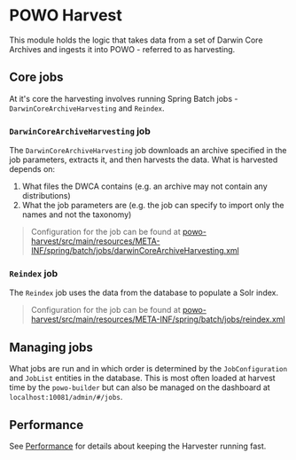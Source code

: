 # POWO Harvest

This module holds the logic that takes data from a set of Darwin Core Archives and ingests it into POWO - referred to as harvesting.

## Core jobs

At it's core the harvesting involves running Spring Batch jobs - `DarwinCoreArchiveHarvesting` and `Reindex`.

### `DarwinCoreArchiveHarvesting` job

The `DarwinCoreArchiveHarvesting` job downloads an archive specified in the job parameters, extracts it, and then harvests the data. What is harvested depends on:

1. What files the DWCA contains (e.g. an archive may not contain any distributions)
2. What the job parameters are (e.g. the job can specify to import only the names and not the taxonomy)

> Configuration for the job can be found at [powo-harvest/src/main/resources/META-INF/spring/batch/jobs/darwinCoreArchiveHarvesting.xml](./src/main/resources/META-INF/spring/batch/jobs/darwinCoreArchiveHarvesting.xml)

### `Reindex` job

The `Reindex` job uses the data from the database to populate a Solr index.

> Configuration for the job can be found at [powo-harvest/src/main/resources/META-INF/spring/batch/jobs/reindex.xml](./src/main/resources/META-INF/spring/batch/jobs/reindex.xml)

## Managing jobs

What jobs are run and in which order is determined by the `JobConfiguration` and `JobList` entities in the database. This is most often loaded at harvest time by the `powo-builder` but can also be managed on the dashboard at `localhost:10081/admin/#/jobs`.

## Performance

See [Performance](./doc/Performance.md) for details about keeping the Harvester running fast.
